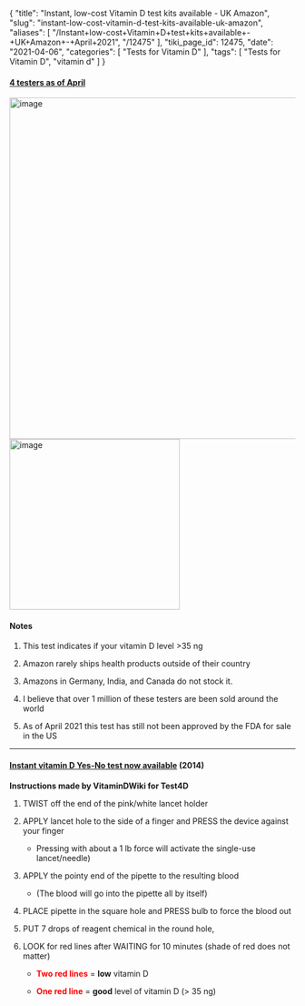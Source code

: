 {
    "title": "Instant, low-cost Vitamin D test kits available - UK Amazon",
    "slug": "instant-low-cost-vitamin-d-test-kits-available-uk-amazon",
    "aliases": [
        "/Instant+low-cost+Vitamin+D+test+kits+available+-+UK+Amazon+-+April+2021",
        "/12475"
    ],
    "tiki_page_id": 12475,
    "date": "2021-04-06",
    "categories": [
        "Tests for Vitamin D"
    ],
    "tags": [
        "Tests for Vitamin D",
        "vitamin d"
    ]
}


#### [4 testers as of April](https://www.amazon.co.uk/s?k=vitamin+d+home+test&ref=nb_sb_noss_2)

<img src="https://d1bk1kqxc0sym.cloudfront.net/attachments/jpeg/uk-test1.jpg" alt="image" width="600">

<img src="https://d1bk1kqxc0sym.cloudfront.net/attachments/jpeg/uk-test2.jpg" alt="image" width="300">

#### Notes

1. This test indicates if your vitamin D level >35 ng

1. Amazon rarely ships health products outside of their country

1. Amazons in Germany, India, and Canada do not stock it.

1. I believe that over 1 million of these testers are been sold around the world

1. As of April 2021 this test has still not been approved by the FDA for sale in the US

---

#### [Instant vitamin D Yes-No test now available](/posts/instant-vitamin-d-yes-no-test-now-available) (2014)

 **Instructions made by VitaminDWiki for Test4D** 

1. TWIST off the end of the pink/white lancet holder

1. APPLY lancet hole to the side of a finger and PRESS the device against your finger

   * Pressing with about a 1 lb force will activate the single-use lancet/needle)

1. APPLY the pointy end of the pipette to the resulting blood

   * (The blood will go into the pipette all by itself)

1. PLACE pipette in the square hole and PRESS bulb to force the blood out

1. PUT 7 drops of reagent chemical in the round hole,

1. LOOK for red lines after WAITING  for 10 minutes  (shade of red does not matter)

   *  **<span style="color:#F00;">Two red lines</span>**  =  **low**  vitamin D

   *  **<span style="color:#F00;">One red line</span>**    =  **good**  level of vitamin D (> 35 ng)

<!-- ~tc~ (alias(Instant low-cost Vitamin D test kits available - UK Amazon - April 2021)) ~/tc~ -->
